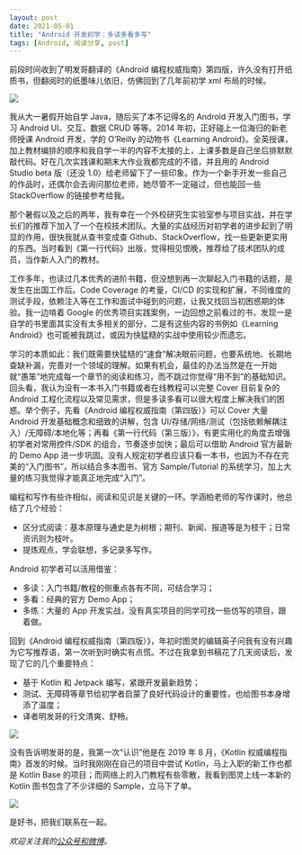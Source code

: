 ```yaml
---
layout: post
date: 2021-05-01
title: "Android 开发初学：多读多看多写"
tags: [Android, 阅读分享, post]
---
```


前段时间收到了明发哥翻译的《Android 编程权威指南》第四版，许久没有打开纸质书，但翻阅时的纸墨味儿依旧，仿佛回到了几年前初学 xml 布局的时候。

![](https://2bab-images.lastmayday.com/blog/android-programming-3.jpg?imageslim)

我从大一暑假开始自学 Java，随后买了本不记得名的 Android 开发入门图书，学习 Android UI、交互、数据 CRUD 等等。2014 年初，正好碰上一位海归的新老师授课 Android 开发，学的 O’Reilly 的动物书《Learning Android》。全英授课，加上教材编排的顺序和我自学一半的内容不太接的上，上课多数是自己坐后排默默敲代码。好在几次实践课和期末大作业我都完成的不错，并且用的 Android Studio beta 版（还没 1.0）给老师留下了一些印象。作为一个新手开发一些自己的作品时，还偶尔会去询问那位老师，她尽管不一定碰过，但也能回一些 StackOverflow 的链接参考给我。

那个暑假以及之后的两年，我有幸在一个外校研究生实验室参与项目实战，并在学长们的推荐下加入了一个在校技术团队。大量的实战经历对初学者的进步起到了明显的作用，很快我就从查书变成查 Github、StackOverflow，找一些更新更实用的东西。当时看到《第一行代码》出版，觉得相见恨晚，推荐给了技术团队的成员，当作新人入门的教材。

工作多年，也读过几本优秀的进阶书籍，但没想到再一次聊起入门书籍的话题，是发生在出国工作后。Code Coverage 的考量，CI/CD 的实现和扩展，不同维度的测试手段，依赖注入等在工作和面试中碰到的问题，让我又找回当初困惑期的体验。我一边啃着 Google 的优秀项目实践案例，一边回想之前看过的书，发现一是自学的书里面其实没有太多相关的部分，二是有这些内容的书例如《Learning Android》也可能被我跳过，或因为快猛糙的实战中使用较少而遗忘。

学习的本质如此：我们既需要快猛糙的“速食”解决眼前问题，也要系统地、长期地查缺补漏，完善对一个领域的理解。如果有机会，最佳的办法当然是在一开始就“愚笨”地完成每一个章节的阅读和练习，而不跳过你觉得“用不到”的基础知识。回头看，我认为没有一本书入门书籍或者在线教程可以完整 Cover 目前复杂的 Android 工程化流程以及常见需求，但是多读多看可以很大程度上解决我们的困惑。举个例子，先看《Android 编程权威指南（第四版）》可以 Cover 大量 Android 开发基础概念和细致的讲解，包含 UI/存储/网络/测试（包括依赖解耦注入）/无障碍/本地化等；再看《第一行代码（第三版）》，有更实用化的角度去增强初学者对常用控件/SDK 的组合，节奏逐步加快；最后可以借助 Android 官方最新的 Demo App 进一步巩固。没有人规定初学者应该只看一本书，也因为不存在完美的“入门图书”，所以结合多本图书、官方 Sample/Tutorial 的系统学习，加上大量的练习我觉得才能真正地完成“入门”。

编程和写作有些许相似，阅读和见识是关键的一环。学涵柏老师的写作课时，他总结了几个经验：

- 区分式阅读：基本原理与通史是为树根；期刊、新闻、报道等是为枝干；日常资讯则为枝叶。
- 提炼观点，学会联想，多记录多写作。

Android 初学者可以活用借鉴：

- 多读：入门书籍/教程的侧重点各有不同，可结合学习；
- 多看：经典的官方 Demo App；
- 多练：大量的 App 开发实战，没有真实项目的同学可找一些仿写的项目，跟着做。

回到《Android 编程权威指南（第四版）》，年初时图灵的编辑英子问我有没有兴趣为它写推荐语，第一次听到时确实有点慌。不过在我拿到书稿花了几天阅读后，发现了它的几个重要特点：

- 基于 Kotlin 和 Jetpack 编写，紧跟开发最新趋势；
- 测试、无障碍等章节给初学者启蒙了良好代码设计的重要性，也给图书本身增添了温度；
- 译者明发哥的行文清爽、舒畅。

![](https://2bab-images.lastmayday.com/blog/android-programming-4.jpg?imageslim)

没有告诉明发哥的是，我第一次“认识”他是在 2019 年 8 月，《Kotlin 权威编程指南》首发的时候。当时我刚刚在自己的项目中尝试 Kotlin，马上入职的新工作也都是 Kotlin Base 的项目；而网络上的入门教程有些零散，我看到图灵上线一本新的 Kotlin 图书包含了不少详细的 Sample，立马下了单。

![](https://2bab-images.lastmayday.com/blog/Screenshot%202021-05-02%20at%204.05.14%20PM.png?imageslim)

是好书，把我们联系在一起。

*欢迎关注我的[公众号和微博](/about)。*